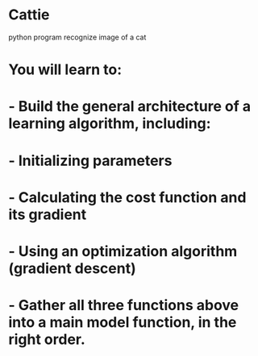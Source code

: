 # Cattie
python program recognize image of a cat
# **You will learn to:**
# - Build the general architecture of a learning algorithm, including:
#     - Initializing parameters
#     - Calculating the cost function and its gradient
#     - Using an optimization algorithm (gradient descent) 
# - Gather all three functions above into a main model function, in the right order.

